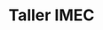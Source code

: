---
title: "Taller IMEC"
url: /asuncion/taller-imec-doctor-eduardo-san-martin/
shop: reparación de automóviles
---